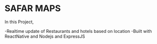 # SAFAR MAPS

In this Project,

-Realtime update of Restaurants and hotels based on location
-Built with ReactNative and Nodejs and ExpressJS
